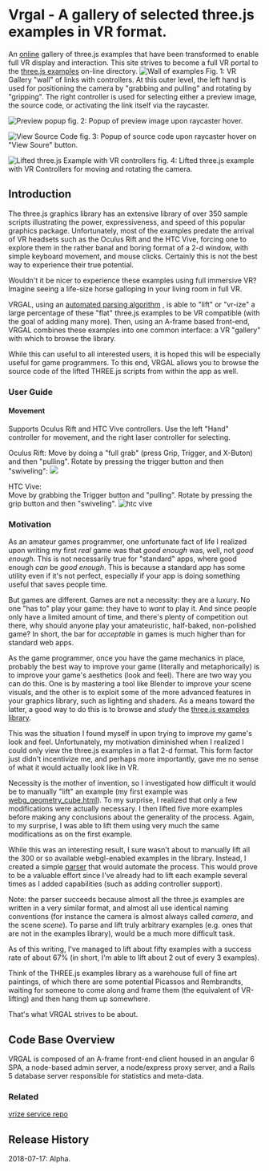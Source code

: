 # Vrgal - A gallery of selected three.js examples in VR format.

An [online][aa8b9adb] gallery of three.js examples that have been transformed to enable full VR display and interaction.  This site strives to become a full VR portal to the [three.js examples](https://threejs.org/examples/) on-line directory.
![Wall of examples](src/assets/img/screen_shots/results_scene_controllers_screen_shot.png)
Fig. 1: VR Gallery "wall" of links with controllers.  At this outer level, the left hand is used for positioning the camera by "grabbing and pulling" and rotating by "gripping".  The right controller is used for selecting either a preview image, the source code, or activating the link itself via the raycaster.

  [aa8b9adb]: https://infinitewheelie.org/vrgal/main "online gallery"

![Preview popup](src/assets/img/screen_shots/results_scene_thumb_popup_screen_shot.png)
fig. 2: Popup of preview image upon raycaster hover.

![View Source Code](src/assets/img/screen_shots/results_scene_source_popup_screen_shot.png)
fig. 3: Popup of source code upon raycaster hover on  "View Soure" button.

![Lifted three.js Example with VR controllers](src/assets/img/screen_shots/three_js_vr_horse_screen_shot.png)
fig. 4: Lifted three.js example with VR Controllers for moving and rotating the camera.
## Introduction
The three.js graphics library has an extensive library of over 350 sample scripts illustrating the power, expressiveness, and speed of this popular graphics package.  Unfortunately, most of the examples predate the arrival of VR headsets such as the Oculus Rift and the HTC Vive, forcing one to explore them in the rather banal and boring format of a 2-d window, with simple keyboard movement, and  mouse clicks. Certainly this is not the best way to experience their true potential.  

Wouldn't it be nicer to experience these examples using full immersive VR?  Imagine seeing a life-size horse galloping in your living room in full VR.

VRGAL, using an [automated parsing algorithm](https://github.com/vt5491/vrgal/tree/master/src/app/vrize) , is able to "lift" or "vr-ize" a large percentage of these "flat" three.js examples to be VR compatible (with the goal of adding many more). Then, using an A-frame based front-end, VRGAL combines these examples into one common interface: a VR "gallery" with which to browse the library.

While this can useful to all interested users, it is hoped this will be especially useful for  game programmers.  To this end, VRGAL allows you to browse the source code of the lifted THREE.js scripts from within the app as well.  

### User Guide
#### Movement
Supports Oculus Rift and HTC Vive controllers.  Use the left "Hand" controller for movement, and the right laser controller for selecting.

Oculus Rift:
Move by doing a "full grab" (press Grip, Trigger, and X-Buton) and then "pulling".  Rotate by pressing the trigger button and then "swiveling":
![](src/assets/img/OculusControllerButtons.jpg)

HTC Vive:  
Move by grabbing the Trigger button and "pulling".  Rotate by pressing the grip button and then "swiveling".
![htc vive](src/assets/img/vive_button_chart_4.png)


### Motivation
As an amateur games programmer, one unfortunate fact of life I realized upon writing my first _real_ game was that _good enough_ was, well, not _good enough_.  This is not necessarily true for "standard" apps, where good enough _can_ be _good enough_.  This is because a standard app has some utility even if it's not perfect, especially if your app is doing something useful that saves people time.  

But games are different.  Games are not a necessity: they are a  luxury.  No one "has to" play your game: they have to _want_ to play it.  And since people only have a limited amount of time, and there's plenty of competition out there, why should anyone play your amateuristic, half-baked, non-polished game?  In short, the bar for _acceptable_ in games is much higher than for standard web apps.

As the game programmer, once you have the game mechanics in place, probably the best way to improve your game (literally and metaphorically) is to improve your game's aesthetics (look and feel). There are two way you can do this.  One is by mastering a tool like Blender to improve your scene visuals, and the other is to exploit some of the more advanced features in your graphics library, such as lighting and shaders. As a means toward the latter, a good way to do this is to browse and _study_ the [three.js examples library](https://threejs.org/examples/).

This was the situation I found myself in upon trying to improve my game's look and feel. Unfortunately, my motivation diminished when I realized I could only view the three.js examples in a flat 2-d format.  This form factor just didn't incentivize me, and perhaps more importantly, gave me no sense of what it would actually look like in VR.

Necessity is the mother of invention, so I investigated how difficult it would be to manually "lift" an example (my first example was [webg_geometry_cube.html](https://github.com/vt5491/vrgal/blob/master/src/assets/threejs-env/examples/vrize-webgl_geometry_cube.html)).  To my surprise, I realized that only a few modifications were actually necessary.  I then lifted five more examples before making any conclusions about the generality of the process.  Again, to my surprise, I was able to lift them using very much the same modifications as on the first example.  

While this was an interesting result, I sure wasn't about to manually lift all the 300 or so available webgl-enabled examples in the library. Instead, I created a simple [parser](https://github.com/vt5491/vrgal/blob/master/src/app/vrize/services/parser.service.ts) that would automate the process.  This would prove to be a valuable effort since I've already had to lift each example several times as I added capabilities (such as adding controller support).  

Note: the parser succeeds because almost all the three.js examples are written in a very similar format, and almost all use identical naming conventions (for instance the camera is almost always called *camera*, and the scene *scene*).  To parse and lift truly arbitrary examples (e.g. ones that are not in the examples library), would be a much more difficult task.

As of this writing, I've managed to lift about fifty examples with a success rate of about 67% (in short, I'm able to lift about 2 out of every 3 examples).

Think of the THREE.js examples library as a warehouse full of fine art paintings, of which there are some potential Picassos and Rembrandts, waiting for someone to come along and frame them (the equivalent of VR-lifting) and then hang them up somewhere.  

That's what VRGAL strives to be about.

## Code Base Overview
VRGAL is composed of an A-frame front-end client housed in an angular 6 SPA, a node-based admin server, a node/express proxy server, and a Rails 5 database server responsible for statistics and meta-data.

### Related
[vrize service repo](https://github.com/vt5491/vrize-service)
## Release History
2018-07-17: Alpha.
